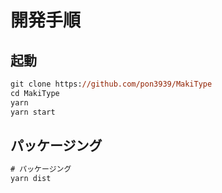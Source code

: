 # 開発手順

## 起動

```ps
git clone https://github.com/pon3939/MakiType
cd MakiType
yarn
yarn start
```
## パッケージング

```ps
# パッケージング
yarn dist
```
